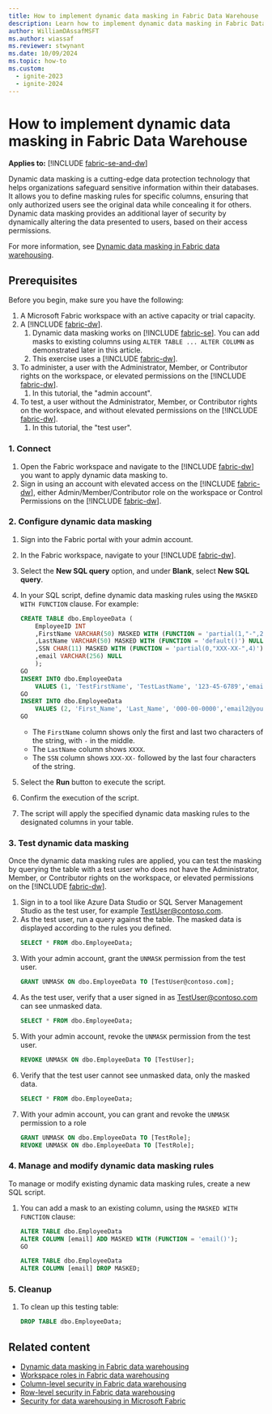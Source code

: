 ```yaml
---
title: How to implement dynamic data masking in Fabric Data Warehouse
description: Learn how to implement dynamic data masking in Fabric Data Warehouse.
author: WilliamDAssafMSFT
ms.author: wiassaf
ms.reviewer: stwynant
ms.date: 10/09/2024
ms.topic: how-to
ms.custom:
  - ignite-2023
  - ignite-2024
---
```


# How to implement dynamic data masking in Fabric Data Warehouse

**Applies to:** [!INCLUDE [fabric-se-and-dw](includes/applies-to-version/fabric-se-and-dw.md)]

Dynamic data masking is a cutting-edge data protection technology that helps organizations safeguard sensitive information within their databases. It allows you to define masking rules for specific columns, ensuring that only authorized users see the original data while concealing it for others. Dynamic data masking provides an additional layer of security by dynamically altering the data presented to users, based on their access permissions.

For more information, see [Dynamic data masking in Fabric data warehousing](dynamic-data-masking.md).

## Prerequisites

Before you begin, make sure you have the following:

1. A Microsoft Fabric workspace with an active capacity or trial capacity.
1. A [!INCLUDE [fabric-dw](includes/fabric-dw.md)]. 
    1. Dynamic data masking works on [!INCLUDE [fabric-se](includes/fabric-se.md)]. You can add masks to existing columns using `ALTER TABLE ... ALTER COLUMN` as demonstrated later in this article.
    1. This exercise uses a [!INCLUDE [fabric-dw](includes/fabric-dw.md)].
1. To administer, a user with the Administrator, Member, or Contributor rights on the workspace, or elevated permissions on the [!INCLUDE [fabric-dw](includes/fabric-dw.md)].
    1. In this tutorial, the "admin account".
1. To test, a user without the Administrator, Member, or Contributor rights on the workspace, and without elevated permissions on the [!INCLUDE [fabric-dw](includes/fabric-dw.md)].
    1. In this tutorial, the "test user".

### 1. Connect

1. Open the Fabric workspace and navigate to the [!INCLUDE [fabric-dw](includes/fabric-dw.md)] you want to apply dynamic data masking to.
1. Sign in using an account with elevated access on the [!INCLUDE [fabric-dw](includes/fabric-dw.md)], either Admin/Member/Contributor role on the workspace or Control Permissions on the [!INCLUDE [fabric-dw](includes/fabric-dw.md)].

### 2. Configure dynamic data masking

1. Sign into the Fabric portal with your admin account.
1. In the Fabric workspace, navigate to your [!INCLUDE [fabric-dw](includes/fabric-dw.md)].
1. Select the **New SQL query** option, and under **Blank**, select **New SQL query**.
1. In your SQL script, define dynamic data masking rules using the `MASKED WITH FUNCTION` clause. For example:
    
    ```sql
    CREATE TABLE dbo.EmployeeData (
        EmployeeID INT
        ,FirstName VARCHAR(50) MASKED WITH (FUNCTION = 'partial(1,"-",2)') NULL
        ,LastName VARCHAR(50) MASKED WITH (FUNCTION = 'default()') NULL
        ,SSN CHAR(11) MASKED WITH (FUNCTION = 'partial(0,"XXX-XX-",4)') NULL
        ,email VARCHAR(256) NULL
        );
    GO
    INSERT INTO dbo.EmployeeData
        VALUES (1, 'TestFirstName', 'TestLastName', '123-45-6789','email@youremail.com');
    GO
    INSERT INTO dbo.EmployeeData
        VALUES (2, 'First_Name', 'Last_Name', '000-00-0000','email2@youremail2.com');
    GO
    ```

    - The `FirstName` column shows only the first and last two characters of the string, with `-` in the middle.
    - The `LastName` column shows `XXXX`.
    - The `SSN` column shows `XXX-XX-` followed by the last four characters of the string.
1. Select the **Run** button to execute the script.
1. Confirm the execution of the script.
1. The script will apply the specified dynamic data masking rules to the designated columns in your table. 

### 3. Test dynamic data masking

Once the dynamic data masking rules are applied, you can test the masking by querying the table with a test user who does not have the Administrator, Member, or Contributor rights on the workspace, or elevated permissions on the [!INCLUDE [fabric-dw](includes/fabric-dw.md)].

1. Sign in to a tool like Azure Data Studio or SQL Server Management Studio as the test user, for example TestUser@contoso.com.
1. As the test user, run a query against the table. The masked data is displayed according to the rules you defined.
    ```sql
    SELECT * FROM dbo.EmployeeData;
    ```
1. With your admin account, grant the `UNMASK` permission from the test user.
    ```sql
    GRANT UNMASK ON dbo.EmployeeData TO [TestUser@contoso.com];
    ```
1. As the test user, verify that a user signed in as TestUser@contoso.com can see unmasked data.
    ```sql
    SELECT * FROM dbo.EmployeeData;
    ``` 
1. With your admin account, revoke the `UNMASK` permission from the test user.
    ```sql
    REVOKE UNMASK ON dbo.EmployeeData TO [TestUser];
    ```
1. Verify that the test user cannot see unmasked data, only the masked data.
    ```sql
    SELECT * FROM dbo.EmployeeData;
    ```
1. With your admin account, you can grant and revoke the `UNMASK` permission to a role
    ```sql
    GRANT UNMASK ON dbo.EmployeeData TO [TestRole];
    REVOKE UNMASK ON dbo.EmployeeData TO [TestRole];
    ```

### 4. Manage and modify dynamic data masking rules

To manage or modify existing dynamic data masking rules, create a new SQL script.

1. You can add a mask to an existing column, using the `MASKED WITH FUNCTION` clause:

    ```sql
    ALTER TABLE dbo.EmployeeData
    ALTER COLUMN [email] ADD MASKED WITH (FUNCTION = 'email()');
    GO
    ```

    ```sql
    ALTER TABLE dbo.EmployeeData 
    ALTER COLUMN [email] DROP MASKED;
    ```

### 5. Cleanup

1. To clean up this testing table:
    ```sql
    DROP TABLE dbo.EmployeeData;
    ```

## Related content

- [Dynamic data masking in Fabric data warehousing](dynamic-data-masking.md)
- [Workspace roles in Fabric data warehousing](workspace-roles.md)
- [Column-level security in Fabric data warehousing](column-level-security.md)
- [Row-level security in Fabric data warehousing](row-level-security.md)
- [Security for data warehousing in Microsoft Fabric](security.md)
